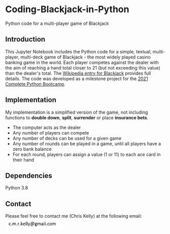 # Coding-Blackjack-in-Python
Python code for a multi-player game of Blackjack

## Introduction
This Jupyter Notebook includes the Python code for a simple, textual, multi-player, multi-deck game of Blackjack - the most widely played casino banking game in the world. Each player competes against the dealer with the aim of reaching a hand total closer to 21 (but not exceeding this value) than the dealer's total. The [Wikipedia entry for Blackjack](https://en.wikipedia.org/wiki/Blackjack) provides full details. The code was developed as a milestone project for the [2021 Complete Python Bootcamp](https://www.udemy.com/course/complete-python-bootcamp/).

## Implementation
My implementation is a simplified version of the game, not including functions to **double down**, **split**, **surrender** or place **insurance bets**.
- The computer acts as the dealer
- Any number of players can compete
- Any number of decks can be used for a given game
- Any number of rounds can be played in a game, until all players have a zero bank balance
- For each round, players can assign a value (1 or 11) to each ace card in their hand

## Dependencies
Python 3.8

## Contact
Please feel free to contact me (Chris Kelly) at the following email:<br/>
<img src="https://github.com/Afrisnake/AFRISNAKE.github.io/blob/master/images/cmrkelly_gmail_address.jpg" alt="email" width="180" height="36" />
